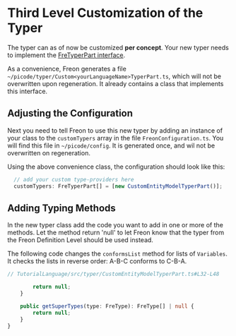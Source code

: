# Third Level Customization of the Typer

The typer can as of now be customized **per concept**. Your new typer needs
to implement the [FreTyperPart interface](/Under_the_Hood/The_FreTool_Interfaces/FreTyper_Interface).

As a convenience, Freon generates a file `~/picode/typer/Custom<yourLanguageName>TyperPart.ts`,
which will not be overwritten upon regeneration. It already contains a class that implements this interface.

## Adjusting the Configuration

Next you need to tell Freon to use this new typer by adding an
instance of your class to the `customTypers` array in
the file `FreonConfiguration.ts`. You will find this file in `~/picode/config`.
It is generated once, and wil not be overwritten on regeneration.

Using the above convenience class, the configuration should look like this:

```ts
  // add your custom type-providers here
  customTypers: FreTyperPart[] = [new CustomEntityModelTyperPart()];
```

## Adding Typing Methods

In the new typer class add the code you want to add in one or more of the methods. Let the method return 'null'
to let Freon know that the typer from the Freon Definition Level should be used instead.

The following code changes the `conformsList` method for lists of `Variables`. It checks the lists in
reverse order: A-B-C conforms to C-B-A.

[//]: # 'TODO code does not come through'

```ts
// TutorialLanguage/src/typer/CustomEntityModelTyperPart.ts#L32-L48

		return null;
	}

	public getSuperTypes(type: FreType): FreType[] | null {
		return null;
	}
}

```
